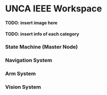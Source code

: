 # UNCA IEEE Workspace
#### **TODO: insert image here**
#### **TODO: insert info of each category**
### State Machine (Master Node)
### Navigation System
### Arm System
### Vision System
